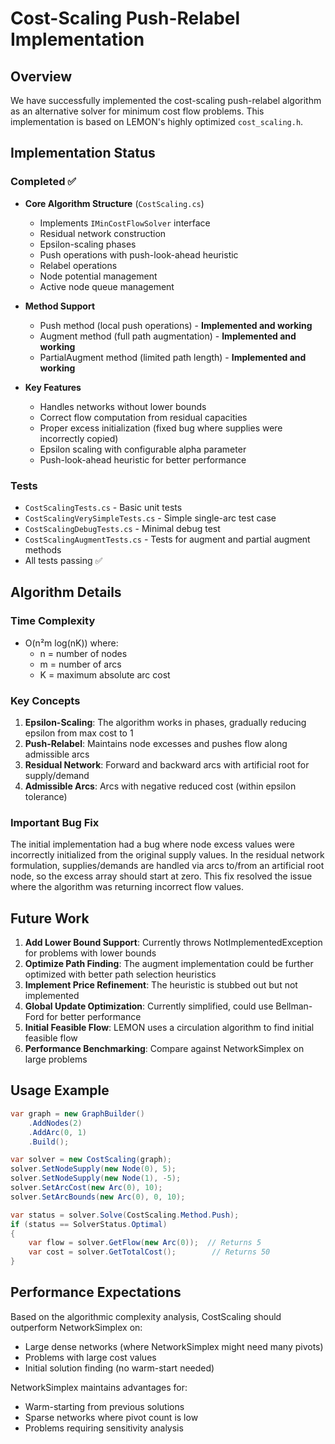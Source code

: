 # Cost-Scaling Push-Relabel Implementation

## Overview

We have successfully implemented the cost-scaling push-relabel algorithm as an alternative solver for minimum cost flow problems. This implementation is based on LEMON's highly optimized `cost_scaling.h`.

## Implementation Status

### Completed ✅
- **Core Algorithm Structure** (`CostScaling.cs`)
  - Implements `IMinCostFlowSolver` interface
  - Residual network construction
  - Epsilon-scaling phases
  - Push operations with push-look-ahead heuristic
  - Relabel operations
  - Node potential management
  - Active node queue management

- **Method Support**
  - Push method (local push operations) - **Implemented and working**
  - Augment method (full path augmentation) - **Implemented and working**
  - PartialAugment method (limited path length) - **Implemented and working**

- **Key Features**
  - Handles networks without lower bounds
  - Correct flow computation from residual capacities
  - Proper excess initialization (fixed bug where supplies were incorrectly copied)
  - Epsilon scaling with configurable alpha parameter
  - Push-look-ahead heuristic for better performance

### Tests
- `CostScalingTests.cs` - Basic unit tests
- `CostScalingVerySimpleTests.cs` - Simple single-arc test case
- `CostScalingDebugTests.cs` - Minimal debug test
- `CostScalingAugmentTests.cs` - Tests for augment and partial augment methods
- All tests passing ✅

## Algorithm Details

### Time Complexity
- O(n²m log(nK)) where:
  - n = number of nodes
  - m = number of arcs
  - K = maximum absolute arc cost

### Key Concepts

1. **Epsilon-Scaling**: The algorithm works in phases, gradually reducing epsilon from max cost to 1
2. **Push-Relabel**: Maintains node excesses and pushes flow along admissible arcs
3. **Residual Network**: Forward and backward arcs with artificial root for supply/demand
4. **Admissible Arcs**: Arcs with negative reduced cost (within epsilon tolerance)

### Important Bug Fix

The initial implementation had a bug where node excess values were incorrectly initialized from the original supply values. In the residual network formulation, supplies/demands are handled via arcs to/from an artificial root node, so the excess array should start at zero. This fix resolved the issue where the algorithm was returning incorrect flow values.

## Future Work

1. **Add Lower Bound Support**: Currently throws NotImplementedException for problems with lower bounds
2. **Optimize Path Finding**: The augment implementation could be further optimized with better path selection heuristics
3. **Implement Price Refinement**: The heuristic is stubbed out but not implemented
4. **Global Update Optimization**: Currently simplified, could use Bellman-Ford for better performance
5. **Initial Feasible Flow**: LEMON uses a circulation algorithm to find initial feasible flow
6. **Performance Benchmarking**: Compare against NetworkSimplex on large problems

## Usage Example

```csharp
var graph = new GraphBuilder()
    .AddNodes(2)
    .AddArc(0, 1)
    .Build();

var solver = new CostScaling(graph);
solver.SetNodeSupply(new Node(0), 5);
solver.SetNodeSupply(new Node(1), -5);
solver.SetArcCost(new Arc(0), 10);
solver.SetArcBounds(new Arc(0), 0, 10);

var status = solver.Solve(CostScaling.Method.Push);
if (status == SolverStatus.Optimal)
{
    var flow = solver.GetFlow(new Arc(0));  // Returns 5
    var cost = solver.GetTotalCost();        // Returns 50
}
```

## Performance Expectations

Based on the algorithmic complexity analysis, CostScaling should outperform NetworkSimplex on:
- Large dense networks (where NetworkSimplex might need many pivots)
- Problems with large cost values
- Initial solution finding (no warm-start needed)

NetworkSimplex maintains advantages for:
- Warm-starting from previous solutions
- Sparse networks where pivot count is low
- Problems requiring sensitivity analysis